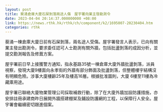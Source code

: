 ```yaml
---
layout: post
title: 葵涌倉庫大廈石屎剝落兩途人傷　屋宇署向業主發勘測令
date: 2023-04-04 20:14:37.000000000 +08:00
link: https://news.rthk.hk/rthk/ch/component/k2/1695007-20230404.htm
categories: rthk
---
```


葵涌一棟倉庫大廈日前有石屎剝落，兩名途人受傷。屋宇署發言人表示，已向有關業主發出勘測令，要求委任認可人士勘測有關外牆，包括批盪剝落的成因分析，並提交勘測報告及修葺方案。
 
屋宇署前日早上接獲警方通知，指永基路35號一棟倉庫大廈外牆批盪剝落，派員視察，發現大廈9樓面向永孝街的外牆有部分飾面及批盪剝落，但整體樓宇結構沒有明顯危險。涉事大廈樓齡25年及樓高16層。根據批准圖則，大廈 6樓至11樓為冷藏庫用途。
 
屋宇署已聯絡大廈物業管理公司採取補救行動，除了在大廈外牆加設防護措施，亦安排註冊承建商昨日展開外牆搭建棚架及鋪設防護網的工程，以保障行人安全。屋宇署會繼續密切跟進個案。
